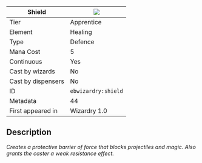 | Shield |![](https://github.com/Electroblob77/Wizardry/blob/1.12.2/src/main/resources/assets/ebwizardry/textures/spells/shield.png)|
|---|---|
| Tier | Apprentice |
| Element | Healing |
| Type | Defence |
| Mana Cost | 5 |
| Continuous | Yes |
| Cast by wizards | No |
| Cast by dispensers | No |
| ID | `ebwizardry:shield` |
| Metadata | 44 |
| First appeared in | Wizardry 1.0 |
## Description
_Creates a protective barrier of force that blocks projectiles and magic. Also grants the caster a weak resistance effect._